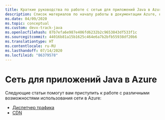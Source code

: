 ```yaml
---
title: Краткие руководства по работе с сетью для приложений Java в Azure
description: Список материалов по началу работы в документации Azure, касающейся сети для приложений Java.
ms.date: 04/09/2020
ms.topic: conceptual
ms.custom: devx-track-java
ms.openlocfilehash: 87b7efa6e987e406fd6232b2c9653843df533f1c
ms.sourcegitcommit: 44016b81a15b1625c464e6a7b2bfb55938df20b6
ms.translationtype: HT
ms.contentlocale: ru-RU
ms.lasthandoff: 07/14/2020
ms.locfileid: "86379578"
---
```

# <a name="networking-for-java-apps-on-azure"></a>Сеть для приложений Java в Azure

Следующие статьи помогут вам приступить к работе с различными возможностями использования сети в Azure:

- [Диспетчер трафика](/azure/traffic-manager/quickstart-create-traffic-manager-profile-cli)
- [CDN](/azure/cdn/cdn-create-new-endpoint)
